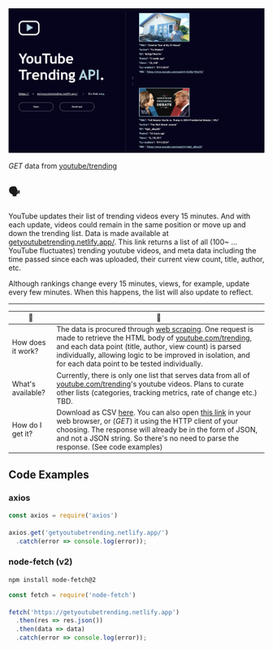 <img src="./thumbnail.jpg">

*GET* data from <a href="https://www.youtube.com/trending" target="_blank">youtube/trending</a>

## 🗣️

YouTube updates their list of trending videos every 15 minutes. And with each update, videos could remain in the same position or move up and down the trending list. Data is made available at [getyoutubetrending.netlify.app/](https://getyoutubetrending.netlify.app/). This link returns a list of all (100~ ... YouTube fluctuates) trending youtube videos, and meta data including the time passed since each was uploaded, their current view count, title, author, etc.

Although rankings change every 15 minutes, views,  for example, update every few minutes. When this happens, the list will also update to reflect.

---

|🤔|🧠|
|-|-|
|How does it work?|The data is procured through [web scraping](https://en.wikipedia.org/wiki/Web_scraping). One request is made to retrieve the HTML body of [youtube.com/trending](https://www.youtube.com/trending), and each data point (title, author, view count) is parsed individually, allowing logic to be improved in isolation, and for each data point to be tested individually.
|What's available?| Currently, there is only one list that serves data from all of [youtube.com/trending](https://www.youtube.com/trending)'s youtube videos. Plans to curate other lists (categories, tracking metrics, rate of change etc.) TBD.|
|How do I get it?|Download as CSV [here](https://getyoutubetrending.netlify.app?page=landing). You can also open [this link](https://getyoutubetrending.netlify.app/) in your web browser, or (*GET*) it using the HTTP client of your choosing. The response will already be in the form of JSON, and not a JSON string. So there's no need to parse the response. (See code examples)|

## Code Examples
### axios

```js
const axios = require('axios')

axios.get('getyoutubetrending.netlify.app/')
  .catch(error => console.log(error));
```

### node-fetch (v2)
    npm install node-fetch@2
```js
const fetch = require('node-fetch')

fetch('https://getyoutubetrending.netlify.app')
  .then(res => res.json())
  .then(data => data)
  .catch(error => console.log(error));
```
